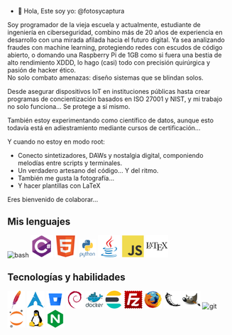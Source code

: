 - 👋 Hola, Este soy yo: @fotosycaptura

Soy programador de la vieja escuela y actualmente, estudiante de ingeniería en ciberseguridad, combino más de 20 años de experiencia en desarrollo con una mirada afilada hacia el futuro digital. 
Ya sea analizando fraudes con machine learning, protegiendo redes con escudos de código abierto, o domando una Raspberry Pi de 1GB como si fuera una bestia de alto rendimiento XDDD, lo hago (casi) todo con precisión quirúrgica y pasión de hacker ético.  
No solo combato amenazas: diseño sistemas que se blindan solos. 

Desde asegurar dispositivos IoT en instituciones públicas hasta crear programas de concientización basados en ISO 27001 y NIST, y mi trabajo no solo funciona… Se protege a sí mismo.  

También estoy experimentando como científico de datos, aunque esto todavía está en adiestramiento mediante cursos de certificación...

Y cuando no estoy en modo root:

- Conecto sintetizadores, DAWs y nostalgia digital, componiendo melodías entre scripts y terminales.  
- Un verdadero artesano del código… Y del ritmo.
- También me gusta la fotografía...
- Y hacer plantillas con LaTeX

Eres bienvenido de colaborar... 

## Mis lenguajes

<p align="left">
<img src="https://www.vectorlogo.zone/logos/gnu_bash/gnu_bash-official.svg" alt="bash" width="50" height="50" />
<img src="https://github.com/devicons/devicon/blob/master/icons/csharp/csharp-original.svg" title="c#" alt="c#" width="50" height="50" />
<img src="https://github.com/devicons/devicon/blob/master/icons/html5/html5-original.svg" title="html 5" alt="html 5" width="50" height="50" />
<img src="https://github.com/devicons/devicon/blob/master/icons/python/python-original-wordmark.svg" title="Python" alt="Python" width="40" height="40"/>
<img src="https://github.com/devicons/devicon/blob/master/icons/java/java-original.svg" title="java" alt="java" width="50" height="50" />
<img src="https://github.com/devicons/devicon/blob/master/icons/javascript/javascript-original.svg" title="javascript" alt="java" width="50" height="50" />
<img src="https://github.com/devicons/devicon/blob/master/icons/latex/latex-original.svg" title="java" alt="LaTeX" width="50" height="50" />
</p>

## Tecnologías y habilidades

<p align="left">
<img src="https://github.com/devicons/devicon/blob/master/icons/apache/apache-original.svg" alt="Apache 2" width="40" height="40" />
<img src="https://github.com/devicons/devicon/blob/master/icons/archlinux/archlinux-original.svg" alt="Arch Linux" width="40" height="40" />
<img src="https://github.com/devicons/devicon/blob/master/icons/bitbucket/bitbucket-original.svg" alt="bitbucket" width="40" height="40" />
<img src="https://github.com/devicons/devicon/blob/master/icons/debian/debian-original.svg" alt="Debian" width="40" height="40"/>
<img src="https://raw.githubusercontent.com/devicons/devicon/master/icons/docker/docker-original-wordmark.svg" alt="docker" width="40" height="40"/>
<img src="https://github.com/devicons/devicon/blob/master/icons/elasticsearch/elasticsearch-original.svg" alt="ElasticSearch" width="40" height="40" />

<img src="https://github.com/devicons/devicon/blob/master/icons/filezilla/filezilla-original.svg" alt="Filezilla" width="40" height="40" />
<img src="https://github.com/devicons/devicon/blob/master/icons/firefox/firefox-original.svg" alt="Firefox" width="40" height="40" />
<img src="https://github.com/devicons/devicon/blob/master/icons/flask/flask-original.svg" alt="Flask" width="40" height="40" />
<img src="https://github.com/devicons/devicon/blob/master/icons/gimp/gimp-original.svg" alt="git" width="40" height="40"/>
<img src="https://www.vectorlogo.zone/logos/git-scm/git-scm-icon.svg" alt="git" width="40" height="40"/>
<img src="https://github.com/devicons/devicon/blob/master/icons/jupyter/jupyter-original.svg" alt="git" width="40" height="40"/>
<img src="https://raw.githubusercontent.com/devicons/devicon/master/icons/linux/linux-original.svg" alt="Jupyter Lab" width="40" height="40"/>
<img src="https://raw.githubusercontent.com/devicons/devicon/master/icons/nginx/nginx-original.svg" alt="nginx" width="40" height="40"/>
</p>
